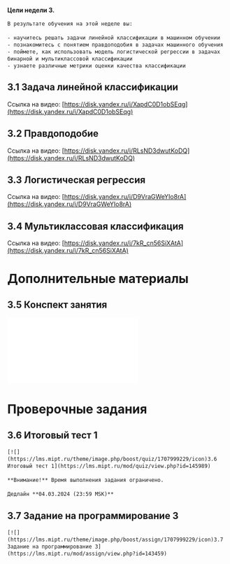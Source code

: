 
**Цели недели 3.**
    
    В результате обучения на этой неделе вы: 
    
    - научитесь решать задачи линейной классификации в машинном обучении
    - познакомитесь с понятием правдоподобия в задачах машинного обучения
    - поймете, как использовать модель логистической регрессии в задачах бинарной и мультиклассовой классификации
    - узнаете различные метрики оценки качества классификации
    
## 3.1 Задача линейной классификации

Ссылка на видео: [https://disk.yandex.ru/i/XapdC0D1obSEqg](https://disk.yandex.ru/i/XapdC0D1obSEqg)  
    
## 3.2 Правдоподобие
Ссылка на видео: [https://disk.yandex.ru/i/RLsND3dwutKoDQ](https://disk.yandex.ru/i/RLsND3dwutKoDQ)  
    
## 3.3 Логистическая регрессия
Ссылка на видео: [https://disk.yandex.ru/i/D9VraGWeYIo8rA](https://disk.yandex.ru/i/D9VraGWeYIo8rA)  
    
## 3.4 Мультиклассовая классификация
    
Ссылка на видео: [https://disk.yandex.ru/i/7kR_cn56SiXAtA](https://disk.yandex.ru/i/7kR_cn56SiXAtA)  
    
# **Дополнительные материалы**

## 3.5 Конспект занятия
    
![3.5.Конспект (Модуль 4 Неделя 3](./assets/3.5.Конспект%20(Модуль%204%20Неделя%203).pdf)
    
# **Проверочные задания**
    
## 3.6 Итоговый тест 1
    
    [![](https://lms.mipt.ru/theme/image.php/boost/quiz/1707999229/icon)3.6 Итоговый тест 1](https://lms.mipt.ru/mod/quiz/view.php?id=145989)
    
    **Внимание!** Время выполнения задания ограничено.
    
    Дедлайн **04.03.2024 (23:59 MSK)**
    
## 3.7 Задание на программирование 3
    
    [![](https://lms.mipt.ru/theme/image.php/boost/assign/1707999229/icon)3.7 Задание на программирование 3](https://lms.mipt.ru/mod/assign/view.php?id=143459)